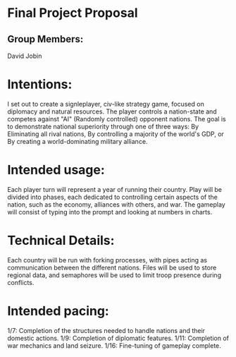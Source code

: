 # Final Project Proposal

## Group Members:

David Jobin
       
# Intentions:

I set out to create a signleplayer, civ-like strategy game, focused on diplomacy and natural resources.
The player controls a nation-state and competes against "AI" (Randomly controlled) opponent nations.
The goal is to demonstrate national superiority through one of three ways:
       By Eliminating all rival nations,
       By controlling a majority of the world's GDP,
       or By creating a world-dominating military alliance.
    
# Intended usage:

Each player turn will represent a year of running their country.
Play will be divided into phases, each dedicated to controlling certain aspects of the nation,
such as the economy, alliances with others, and war.
The gameplay will consist of typing into the prompt and looking at numbers in charts.
  
# Technical Details:

Each country will be run with forking processes, with pipes acting as communication
between the different nations.
Files will be used to store regional data, and semaphores will be used to limit troop presence during
conflicts.

# Intended pacing:

1/7: Completion of the structures needed to handle nations and their domestic actions.
1/9: Completion of diplomatic features.
1/11: Completion of war mechanics and land seizure.
1/16: Fine-tuning of gameplay complete.
